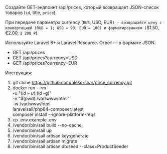Создайте GET-эндпоинт /api/prices, который возвращает JSON-список товаров (`id`, title, `price`).

При передаче параметра currency (`RUB`, USD, EUR`) — возвращайте цену с конвертацией (RUB = 1; USD = 90; EUR = 100) и форматированием (`$1.50, €2.00, `1 200 ₽`).

Используйте Laravel 8+ и Laravel Resource. Ответ — в формате JSON.

* GET /api/prices
* GET /api/prices?currency=USD
* GET /api/prices?currency=EUR

Инструкция:
1. git clone https://github.com/aleks-shar/price_currency.git
2. docker run --rm \
   -u "$(id -u):$(id -g)" \
   -v "$(pwd):/var/www/html" \
   -w /var/www/html \
   laravelsail/php84-composer:latest \
   composer install --ignore-platform-reqs
3. cp .env.example .env
4. /vendor/bin/sail build --no-cache
5. /vendor/bin/sail up
6. /vendor/bin/sail artisan key:generate
7. /vendor/bin/sail artisan migrate
7. /vendor/bin/sail artisan db:seed --class=ProductSeeder
